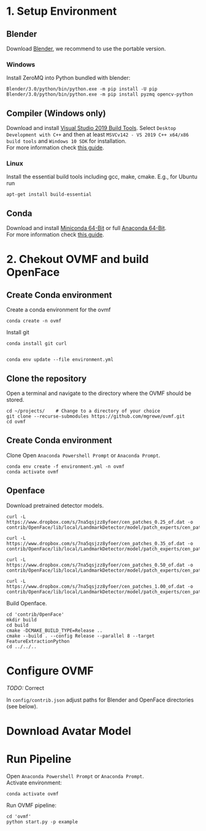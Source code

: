 # 1. Setup Environment

## Blender
Download [Blender](https://www.blender.org/download/), we recommend to use the portable version.

### Windows
Install ZeroMQ into Python bundled with blender:

```
Blender/3.0/python/bin/python.exe -m pip install -U pip
Blender/3.0/python/bin/python.exe -m pip install pyzmq opencv-python
```

## Compiler (Windows only)
Download and install [Visual Studio 2019 Build Tools](https://aka.ms/vs/16/release/vs_buildtools.exe). Select `Desktop Development with C++` and then at least `MSVCv142 - VS 2019 C++ x64/x86 build tools` and `Windows 10 SDK` for installation.  
For more information check [this guide](https://wiki.python.org/moin/WindowsCompilers).

### Linux
Install the essential build tools including gcc, make, cmake.
E.g., for Ubuntu run

```
apt-get install build-essential
```


## Conda
Download and install [Miniconda 64-Bit](https://conda.io/miniconda.html) or full [Anaconda 64-Bit](https://www.anaconda.com/download/).  
For more information check [this guide](https://docs.conda.io/projects/conda/en/latest/user-guide/install/index.html).




# 2. Chekout OVMF and build OpenFace

## Create Conda environment
Create a conda environment for the ovmf

    conda create -n ovmf

Install git

    conda install git curl


    conda env update --file environment.yml


## Clone the repository
Open a terminal and navigate to the directory where the OVMF should be stored.

```
cd ~/projects/    # Change to a directory of your choice
git clone --recurse-submodules https://github.com/mgrewe/ovmf.git
cd ovmf

```

## Create Conda environment

Clone
Open `Anaconda Powershell Prompt` or `Anaconda Prompt`.  

```
conda env create -f environment.yml -n ovmf
conda activate ovmf
```

## Openface

Download pretrained detector models.

```
curl -L https://www.dropbox.com/s/7na5qsjzz8yfoer/cen_patches_0.25_of.dat -o contrib/OpenFace/lib/local/LandmarkDetector/model/patch_experts/cen_patches_0.25_of.dat

curl -L https://www.dropbox.com/s/7na5qsjzz8yfoer/cen_patches_0.35_of.dat -o contrib/OpenFace/lib/local/LandmarkDetector/model/patch_experts/cen_patches_0.35_of.dat

curl -L https://www.dropbox.com/s/7na5qsjzz8yfoer/cen_patches_0.50_of.dat -o contrib/OpenFace/lib/local/LandmarkDetector/model/patch_experts/cen_patches_0.50_of.dat

curl -L https://www.dropbox.com/s/7na5qsjzz8yfoer/cen_patches_1.00_of.dat -o contrib/OpenFace/lib/local/LandmarkDetector/model/patch_experts/cen_patches_1.00_of.dat

```

Build Openface.

```
cd 'contrib/OpenFace'
mkdir build 
cd build
cmake -DCMAKE_BUILD_TYPE=Release ..
cmake --build . --config Release --parallel 8 --target FeatureExtractionPython
cd ../../..
```


# Configure OVMF

*TODO:* Correct

In `config/contrib.json` adjust paths for Blender and OpenFace directories (see below).  


# Download Avatar Model

# Run Pipeline
Open `Anaconda Powershell Prompt` or `Anaconda Prompt`.  
Activate environment:
```
conda activate ovmf
```
Run OVMF pipeline:
```
cd 'ovmf'
python start.py -p example
```
